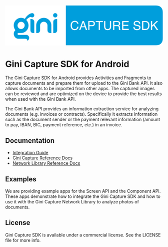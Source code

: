 ![Gini Capture SDK for Android](logo.png)

Gini Capture SDK for Android
============================

The Gini Capture SDK for Android provides Activities and Fragments to capture documents and prepare them for upload to
the Gini Bank API. It also allows documents to be imported from other apps. The captured images can be reviewed and are
optimized on the device to provide the best results when used with the Gini Bank API. 

The Gini Bank API provides an information extraction service for analyzing documents (e.g. invoices or contracts).
Specifically it extracts information such as the document sender or the payment relevant information (amount to pay,
IBAN, BIC, payment reference, etc.) in an invoice.

Documentation
-------------

* [Integration Guide](https://gini.atlassian.net/wiki/spaces/SCSV/overview)
* [Gini Capture Reference Docs](https://developer.gini.net/gini-mobile-android/capture-sdk/sdk/dokka/index.html)
* [Network Library Reference Docs](https://developer.gini.net/gini-mobile-android/capture-sdk/default-network/dokka/index.html)

Examples
--------

We are providing example apps for the Screen API and the Component API. These apps demonstrate how
to integrate the Gini Capture SDK and how to use it with the Gini Capture Network Library to
analyze photos of documents.

License
-------

Gini Capture SDK is available under a commercial license. See the LICENSE file for more info.
